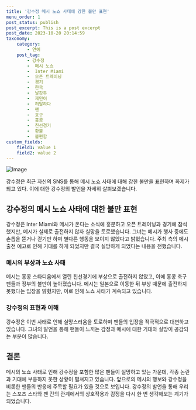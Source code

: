 ```yaml
---
title: '강수정 메시 노쇼 사태에 강한 불만 표현'
menu_order: 1
post_status: publish
post_excerpt: This is a post excerpt
post_date: 2023-10-20 20:14:59
taxonomy:
    category:
        - 연예
    post_tag:
        - 강수정
        -  메시 노쇼
        -  Inter Miami
        -  오픈 트레이닝
        -  경기
        -  한국
        -  날강두
        -  제민이
        -  허탈하다
        -  팬
        -  호구
        -  홍콩
        -  친선경기
        -  환불
        -  불편함
custom_fields:
    field1: value 1
    field2: value 2
---
```


![Image](https://ssl.pstatic.net/mimgnews/image/382/2024/02/07/0001105553_001_20240207050201405.jpg?type=w540)


강수정은 최근 자신의 SNS를 통해 메시 노쇼 사태에 대해 강한 불만을 표현하며 화제가 되고 있다. 이에 대한 강수정의 발언을 자세히 살펴보겠습니다.

## 강수정의 메시 노쇼 사태에 대한 불만 표현
강수정은 Inter Miami와 메시가 온다는 소식에 흥분하고 오픈 트레이닝과 경기에 참석했지만, 메시가 실제로 출전하지 않자 실망을 토로했습니다. 그녀는 메시가 행사 중에도 손톱을 뜯거나 걷기만 하며 별다른 행동을 보이지 않았다고 밝혔습니다. 주최 측의 메시 출전 예고로 인해 기대를 하게 되었지만 결국 실망하게 되었다는 내용을 전했습니다.

### 메시의 부상과 노쇼 사태
메시는 홍콩 스타디움에서 열린 친선경기에 부상으로 출전하지 않았고, 이에 홍콩 축구팬들과 정부의 불만이 높아졌습니다. 메시는 일본으로 이동한 뒤 부상 때문에 출전하지 못했다는 입장을 밝혔지만, 이로 인해 노쇼 사태가 계속되고 있습니다.

### 강수정의 표현과 이해
강수정은 이번 사태로 인해 실망스러움을 토로하며 팬들의 입장을 적극적으로 대변하고 있습니다. 그녀의 발언을 통해 팬들이 느끼는 감정과 메시에 대한 기대와 실망이 공감되는 부분이 많습니다.

## 결론
메시의 노쇼 사태로 인해 강수정을 포함한 많은 팬들이 실망하고 있는 가운데, 각종 논란과 기대에 부응하지 못한 상황이 펼쳐지고 있습니다. 앞으로의 메시의 행보와 강수정을 비롯한 팬들의 반응에 주목할 필요가 있을 것으로 보입니다. 강수정의 발언을 통해 우리는 스포츠 스타와 팬 간의 관계에서의 상호작용과 감정을 다시 한 번 생각해보는 계기가 되었습니다.
